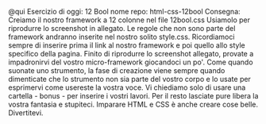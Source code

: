 @qui
Esercizio di oggi: 12 Bool
nome repo: html-css-12bool
Consegna: Creiamo il nostro framework a 12 colonne nel file 12bool.css
Usiamolo per riprodurre lo screenshot in allegato. Le regole che non sono parte del framework andranno inserite nel nostro solito style.css.
Ricordiamoci sempre di inserire prima il link al nostro framework e poi quello allo style specifico della pagina.
Finito di riprodurre lo screenshot allegato, provate a impadronirvi del vostro micro-framework giocandoci un po'. Come quando suonate uno strumento, la fase di creazione viene sempre quando dimenticate che lo strumento non sia parte del vostro corpo e lo usate per esprimervi come usereste la vostra voce. Vi chiediamo solo di usare una cartella - bonus - per inserire i vostri lavori. Per il resto lasciate pure libera la vostra fantasia e stupiteci. Imparare HTML e CSS è anche creare cose belle. Divertitevi.